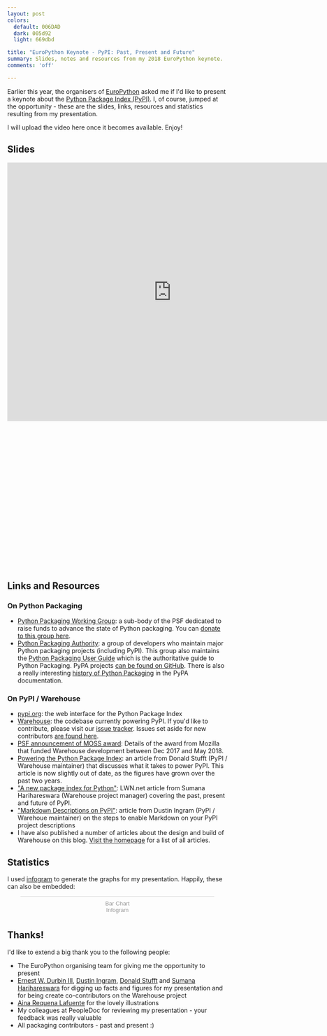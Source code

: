 ```yaml
---
layout: post
colors:
  default: 006DAD
  dark: 005d92
  light: 669dbd

title: "EuroPython Keynote - PyPI: Past, Present and Future"
summary: Slides, notes and resources from my 2018 EuroPython keynote.
comments: 'off'

---
```


Earlier this year, the organisers of [EuroPython](https://europython.eu/) asked me if I'd like to present a keynote about the [Python Package Index (PyPI)](http://pypi.org). I, of course, jumped at the opportunity - these are the slides, links, resources and statistics resulting from my presentation.

I will upload the video here once it becomes available. Enjoy!

## Slides
<div class="embed-container" style="padding-bottom: 66.4%;">
  <iframe src="https://docs.google.com/presentation/d/e/2PACX-1vRw88JQz20Um5wOZhhHVWSSK-LhHUmwm6Ux2IiqFMwg98pZye3NNr8Y62eSsXAmn-EWOYi6pF2gKjQC/embed?start=false&loop=false&delayms=60000"
  frameborder="0" width="750" height="591" allowfullscreen="true" mozallowfullscreen="true" webkitallowfullscreen="true"></iframe>
</div>

## Links and Resources

### On Python Packaging
- [Python Packaging Working Group](https://wiki.python.org/psf/PackagingWG/Charter): a sub-body of the PSF dedicated to raise funds to advance the state of Python packaging. You can [donate to this group here](https://donate.pypi.org).
- [Python Packaging Authority](https://www.pypa.io/): a group of developers who maintain major Python packaging projects (including PyPI). This group also maintains the [Python Packaging User Guide](https://packaging.python.org/) which is the authoritative guide to Python Packaging. PyPA projects [can be found on GitHub](https://github.com/pypa/). There is also a really interesting [history of Python Packaging](https://www.pypa.io/en/latest/history/) in the PyPA documentation.

### On PyPI / Warehouse
- [pypi.org](https://pypi.org): the web interface for the Python Package Index
- [Warehouse](https://github.com/pypa/warehouse): the codebase currently powering PyPI. If you'd like to contribute, please visit our [issue tracker](https://github.com/pypa/warehouse/issues). Issues set aside for new contributors [are found here](https://github.com/pypa/warehouse/issues?q=is%3Aopen+is%3Aissue+label%3A%22good+first+issue%22).
- [PSF announcement of MOSS award](http://pyfound.blogspot.com/2017/11/the-psf-awarded-moss-grant-pypi.html): Details of the award from Mozilla that funded Warehouse development between Dec 2017 and May 2018.
- [Powering the Python Package Index](https://caremad.io/posts/2016/05/powering-pypi/): an article from Donald Stufft (PyPI / Warehouse maintainer) that discusses what it takes to power PyPI. This article is now slightly out of date, as the figures have grown over the past two years.
- ["A new package index for Python"](https://lwn.net/Articles/751458/): LWN.net article from Sumana Harihareswara (Warehouse project manager) covering the past, present and future of PyPI.
- ["Markdown Descriptions on PyPI"](https://dustingram.com/articles/2018/03/16/markdown-descriptions-on-pypi): article from Dustin Ingram (PyPI / Warehoue maintainer) on the steps to enable Markdown on your PyPI project descriptions
- I have also published a number of articles about the design and build of Warehouse on this blog. [Visit the homepage](https://whoisnicoleharris.com/#writing) for a list of all articles.


## Statistics

I used [infogram](https://infogram.com) to generate the graphs for my presentation. Happily, these can also be embedded:

<div class="infogram-embed" data-id="4e7b0b39-4b7c-4cdf-81c6-6c425be6f1a1" data-type="interactive" data-title="Bar Chart"></div><script>!function(e,t,n,s){var i="InfogramEmbeds",o=e.getElementsByTagName(t)[0],d=/^http:/.test(e.location)?"http:":"https:";if(/^\/{2}/.test(s)&&(s=d+s),window[i]&&window[i].initialized)window[i].process&&window[i].process();else if(!e.getElementById(n)){var a=e.createElement(t);a.async=1,a.id=n,a.src=s,o.parentNode.insertBefore(a,o)}}(document,"script","infogram-async","https://e.infogram.com/js/dist/embed-loader-min.js");</script><div style="padding:8px 0;font-family:Arial!important;font-size:13px!important;line-height:15px!important;text-align:center;border-top:1px solid #dadada;margin:0 30px"><a href="https://infogram.com/4e7b0b39-4b7c-4cdf-81c6-6c425be6f1a1" style="color:#989898!important;text-decoration:none!important;" target="_blank">Bar Chart</a><br><a href="https://infogram.com" style="color:#989898!important;text-decoration:none!important;" target="_blank" rel="nofollow">Infogram</a></div>

## Thanks!

I'd like to extend a big thank you to the following people:

- The EuroPython organising team for giving me the opportunity to present
- [Ernest W. Durbin III](https://twitter.com/EWDurbin), [Dustin Ingram](https://twitter.com/di_codes), [Donald Stufft](https://twitter.com/dstufft) and [Sumana Harihareswara](https://twitter.com/brainwane) for digging up facts and figures for my presentation and for being create co-contributors on the Warehouse project
- [Aina Requena Lafuente](https://twitter.com/ainarela) for the lovely illustrations
- My colleagues at PeopleDoc for reviewing my presentation - your feedback was really valuable
- All packaging contributors - past and present :)
